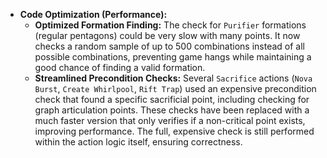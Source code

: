 - **Code Optimization (Performance):**
    - **Optimized Formation Finding:** The check for `Purifier` formations (regular pentagons) could be very slow with many points. It now checks a random sample of up to 500 combinations instead of all possible combinations, preventing game hangs while maintaining a good chance of finding a valid formation.
    - **Streamlined Precondition Checks:** Several `Sacrifice` actions (`Nova Burst`, `Create Whirlpool`, `Rift Trap`) used an expensive precondition check that found a specific sacrificial point, including checking for graph articulation points. These checks have been replaced with a much faster version that only verifies if a non-critical point exists, improving performance. The full, expensive check is still performed within the action logic itself, ensuring correctness.